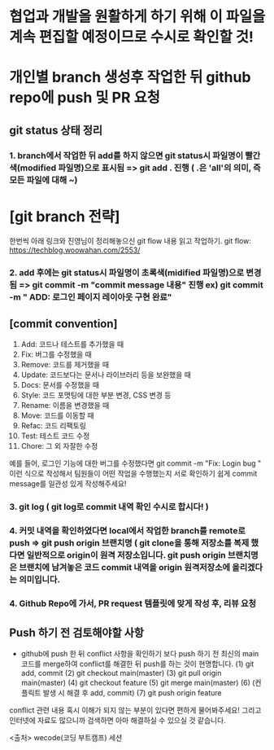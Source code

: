 # 협업과 개발을 원활하게 하기 위해 이 파일을 계속 편집할 예정이므로 수시로 확인할 것!

# 개인별 branch 생성후 작업한 뒤 github repo에 push 및 PR 요청

## git status 상태 정리

### 1. branch에서 작업한 뒤 add를 하지 않으면 git status시 파일명이 빨간색(modified 파일명)으로 표시됨 => git add . 진행  ( .은 'all'의 의미, 즉 모든 파일에 대해 ~)

# [git branch 전략]
한번씩 아래 링크와 진영님이 정리해놓으신 git flow 내용 읽고 작업하기.
git flow:  https://techblog.woowahan.com/2553/ 
### 2. add 후에는 git status시 파일명이 초록색(midified 파일명)으로 변경 됨 => git commit -m "commit message 내용" 진행 ex) git commit -m " ADD: 로그인 페이지 레이아웃 구현 완료"

## [commit convention]

1. Add: 코드나 테스트를 추가했을 때 <br>
2. Fix: 버그를 수정했을 때 <br>
3. Remove: 코드를 제거했을 때 <br>
4. Update: 코드보다는 문서나 라이브러리 등을 보완했을 때 <br>
5. Docs: 문서를 수정했을 때 <br>
6. Style: 코드 포맷팅에 대한 부분 변경, CSS 변경 등<br>
7. Rename: 이름을 변경했을 때 <br>
8. Move: 코드를 이동할 때 <br>
9. Refac: 코드 리팩토링 <br>
10. Test: 테스트 코드 수정 <br>
11. Chore: 그 외 자잘한 수정 <br>

예를 들어, 로그인 기능에 대한 버그를 수정했다면 git commit -m "Fix: Login bug " 이런 식으로 작성해서 팀원들이 어떤 작업을 수행했는지 서로 확인하기 쉽게 commit message를 
일관성 있게 작성해주세요!

### 3. git log ( git log로 commit 내역 확인 수시로 합시다! )

### 4. 커밋 내역을 확인하였다면 local에서 작업한 branch를 remote로 push => git push origin 브랜치명 ( git clone을 통해 저장소를 복제 했다면 일반적으로 origin이 원격 저장소입니다. git push origin 브랜치명은 브랜치에 남겨놓은 코드 commit 내역을 origin 원격저장소에 올리겠다는 의미입니다.
### 4. Github Repo에 가서, PR request 템플릿에 맞게 작성 후, 리뷰 요청

## Push 하기 전 검토해야할 사항

- github에 push 한 뒤 conflict 사항을 확인하기 보다 push 하기 전 최신의 main 코드를 merge하여 conflict를 해결한 뒤 push를 하는 것이 현명합니다.
(1) git add, commit
(2) git checkout main(master)
(3) git pull origin main(master)
(4) git checkout feature
(5) git merge main(master)
(6) (컨플릭트 발생 시 해결 후 add, commit)
(7) git push origin feature

conflict 관련 내용 혹시 이해가 되지 않는 부분이 있다면 편하게 물어봐주세요! 그리고 인터넷에 자료도 많으니까 검색하면 아마 해결하실 수 있으실 것 같습니다.

<출처> wecode(코딩 부트캠프) 세션

